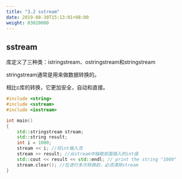 ```yaml
---
title: "3.2 sstream"
date: 2019-08-30T15:13:01+08:00
weight: 03020000
---
```


## sstream

<sstream>库定义了三种类：istringstream、ostringstream和stringstream

stringstream通常是用来做数据转换的。

相比c库的转换，它更加安全，自动和直接。

```c++
#include <string>
#include <sstream>
#include <iostream> 

int main()
{
    std::stringstream stream;
    std::string result;
    int i = 1000;
    stream << i; //将int输入流
    stream >> result; //从stream中抽取前面插入的int值
    std::cout << result << std::endl; // print the string "1000"
    stream.clear(); //在进行多次转换前，必须清除stream
} 

```
